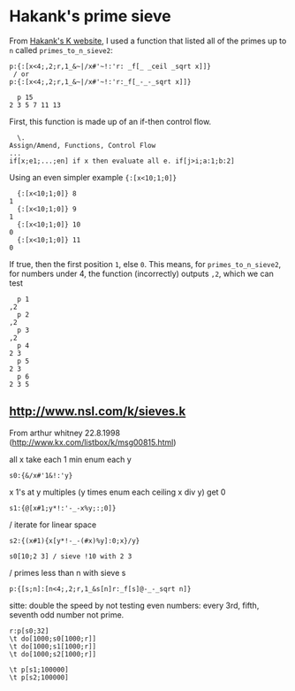 

# Hakank's prime sieve

From [Hakank's K website](http://www.hakank.org/k/), I used a function that listed all of the primes up to `n` called `primes_to_n_sieve2`: 

```
p:{:[x<4;,2;r,1_&~|/x#'~!:'r: _f[_ _ceil _sqrt x]]}
 / or 
p:{:[x<4;,2;r,1_&~|/x#'~!:'r:_f[_-_-_sqrt x]]}
```

```
  p 15
2 3 5 7 11 13
```

First, this function is made up of an if-then control flow.

```
  \.
Assign/Amend, Functions, Control Flow
...
if[x;e1;...;en] if x then evaluate all e. if[j>i;a:1;b:2]
```

Using an even simpler example `{:[x<10;1;0]}`

```
  {:[x<10;1;0]} 8
1
  {:[x<10;1;0]} 9
1
  {:[x<10;1;0]} 10
0
  {:[x<10;1;0]} 11
0
```
If true, then the first position `1`, else `0`. This means, for `primes_to_n_sieve2`, for numbers under 4, the function (incorrectly) outputs `,2`, which we can test

```
  p 1
,2
  p 2
,2
  p 3
,2
  p 4
2 3
  p 5
2 3
  p 6
2 3 5
```

## http://www.nsl.com/k/sieves.k

From arthur whitney 22.8.1998 (http://www.kx.com/listbox/k/msg00815.html)


all x take each 1 min enum each y
```
s0:{&/x#'1&!:'y}
```
x 1's at y multiples (y times enum each ceiling x div y) get 0
```
s1:{@[x#1;y*!:'-_-x%y;:;0]}
```

/ iterate for linear space
```
s2:{(x#1){x[y*!-_-(#x)%y]:0;x}/y}

s0[10;2 3] / sieve !10 with 2 3
```

/ primes less than n with sieve s
```
p:{[s;n]:[n<4;,2;r,1_&s[n]r:_f[s]@-_-_sqrt n]}
```

sitte: double the speed by not testing even numbers:
every 3rd, fifth, seventh odd number not prime.


```
r:p[s0;32]
\t do[1000;s0[1000;r]]
\t do[1000;s1[1000;r]]
\t do[1000;s2[1000;r]]

\t p[s1;100000]
\t p[s2;100000]
```






